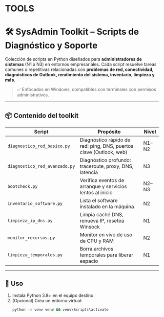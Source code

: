 # TOOLS

# 🛠 SysAdmin Toolkit – Scripts de Diagnóstico y Soporte

Colección de scripts en Python diseñados para **administradores de sistemas** (N1 a N3) en entornos empresariales. Cada script resuelve tareas comunes o repetitivas relacionadas con **problemas de red, conectividad, diagnósticos de Outlook, rendimiento del sistema, inventario, limpieza y más**.

> ✅ Enfocados en Windows, compatibles con terminales con permisos administrativos.

---

## 📦 Contenido del toolkit

| Script | Propósito | Nivel |
|--------|-----------|-------|
| `diagnostico_red_basico.py` | Diagnóstico rápido de red: ping, DNS, puertos clave (Outlook, web) | N1–N2 |
| `diagnostico_red_avanzado.py` | Diagnóstico profundo: traceroute, proxy, DNS, latencia | N3 |
| `bootcheck.py` | Verifica eventos de arranque y servicios lentos al inicio | N2–N3 |
| `inventario_software.py` | Lista el software instalado en la máquina | N2 |
| `limpieza_ip_dns.py` | Limpia caché DNS, renueva IP, resetea Winsock | N1 |
| `monitor_recursos.py` | Monitor en vivo de uso de CPU y RAM | N2 |
| `limpieza_temporales.py` | Borra archivos temporales para liberar espacio | N1 |

---

## 🚀 Uso

1. Instala Python 3.8+ en el equipo destino.
2. (Opcional) Crea un entorno virtual:  
   ```bash
   python -m venv venv && venv\Scripts\activate
